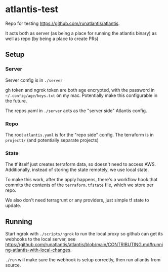 # atlantis-test

Repo for testing https://github.com/runatlantis/atlantis.

It acts both as server (as being a place for running the atlantis binary) as well as repo (by being a place to create PRs)

## Setup

### Server

Server config is in `./server`

gh token and ngrok token are both age encrypted, with the password in `~/.config/age/keys.txt` on my mac. Potentially make this configurable in the future.

The repos.yaml in `./server` acts as the "server side" Atlantis config.

### Repo

The root `atlantis.yaml` is for the "repo side" config. The terraform is in `project1/` (and potentially separate projects)

### State

The tf itself just creates terraform data, so doesn't need to access AWS. Additionally, instead of storing the state remotely, we use local state.

To make this work, after the apply happens, there's a workflow hook that commits the contents of the `terraform.tfstate` file, which we store per repo.

We also don't need terragrunt or any providers, just simple tf state to update.

## Running

Start ngrok with `./scripts/ngrok` to run the local proxy so github can get its webhooks to the local server, see https://github.com/runatlantis/atlantis/blob/main/CONTRIBUTING.md#running-atlantis-with-local-changes.

`./run` will make sure the webhook is setup correctly, then run atlantis from source.

